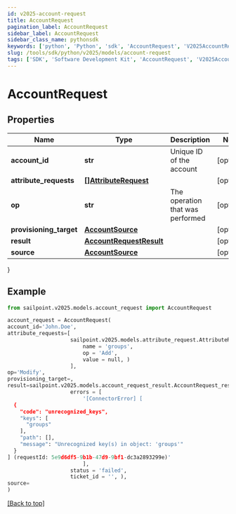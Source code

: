 ```yaml
---
id: v2025-account-request
title: AccountRequest
pagination_label: AccountRequest
sidebar_label: AccountRequest
sidebar_class_name: pythonsdk
keywords: ['python', 'Python', 'sdk', 'AccountRequest', 'V2025AccountRequest'] 
slug: /tools/sdk/python/v2025/models/account-request
tags: ['SDK', 'Software Development Kit', 'AccountRequest', 'V2025AccountRequest']
---
```


# AccountRequest


## Properties

Name | Type | Description | Notes
------------ | ------------- | ------------- | -------------
**account_id** | **str** | Unique ID of the account | [optional] 
**attribute_requests** | [**[]AttributeRequest**](attribute-request) |  | [optional] 
**op** | **str** | The operation that was performed | [optional] 
**provisioning_target** | [**AccountSource**](account-source) |  | [optional] 
**result** | [**AccountRequestResult**](account-request-result) |  | [optional] 
**source** | [**AccountSource**](account-source) |  | [optional] 
}

## Example

```python
from sailpoint.v2025.models.account_request import AccountRequest

account_request = AccountRequest(
account_id='John.Doe',
attribute_requests=[
                    sailpoint.v2025.models.attribute_request.AttributeRequest(
                        name = 'groups', 
                        op = 'Add', 
                        value = null, )
                    ],
op='Modify',
provisioning_target=,
result=sailpoint.v2025.models.account_request_result.AccountRequest_result(
                    errors = [
                        '[ConnectorError] [
  {
    "code": "unrecognized_keys",
    "keys": [
      "groups"
    ],
    "path": [],
    "message": "Unrecognized key(s) in object: 'groups'"
  }
] (requestId: 5e9d6df5-9b1b-47d9-9bf1-dc3a2893299e)'
                        ], 
                    status = 'failed', 
                    ticket_id = '', ),
source=
)

```
[[Back to top]](#) 

